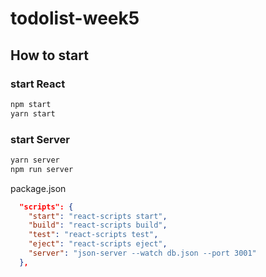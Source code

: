 # todolist-week5

## How to start

### start React

```bash
npm start
yarn start
```

### start Server

```bash
yarn server
npm run server
```

package.json

```json
  "scripts": {
    "start": "react-scripts start",
    "build": "react-scripts build",
    "test": "react-scripts test",
    "eject": "react-scripts eject",
    "server": "json-server --watch db.json --port 3001"
  },
```
